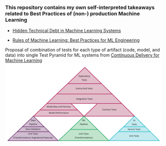 ### This repository contains my own self-interpreted takeaways related to Best Practices of (non-) production Machine Learning

-  [Hidden Technical Debt in Machine Learning Systems](https://github.com/MatusChladek/ml-bp/blob/master/ml-debt.md)

- [Rules of Machine Learning: Best Practices for ML Engineering](https://github.com/MatusChladek/ml-bp/blob/master/rules-of-ml.md)

Proposal of combination of tests for each type of artifact (code, model, and data) into single Test Pyramid for ML systems from [Continuous Delivery for Machine Learning](https://martinfowler.com/articles/cd4ml.html)
![](images/ml_TestPyramid.png)